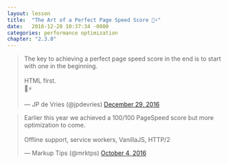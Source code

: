```yaml
---
layout: lesson
title:  "The Art of a Perfect Page Speed Score 💯⚡️"
date:   2016-12-28 10:37:34 -0800
categories: performance optimization 
chapter: "2.3.0"
---
```


<blockquote class="twitter-tweet" data-lang="en"><p lang="en" dir="ltr">The key to achieving a perfect page speed score in the end is to start with one in the beginning.<br><br>HTML first.<br>💯⚡️</p>&mdash; JP de Vries (@jpdevries) <a href="https://twitter.com/jpdevries/status/814283485074493440">December 29, 2016</a></blockquote> 

<blockquote class="twitter-tweet" data-lang="en"><p lang="en" dir="ltr">Earlier this year we achieved a 100/100 PageSpeed score but more optimization to come. <br><br>Offline support, service workers, VanillaJS, HTTP/2</p>&mdash; Markup Tips (@mrktps) <a href="https://twitter.com/mrktps/status/783197033012273153">October 4, 2016</a></blockquote> 

